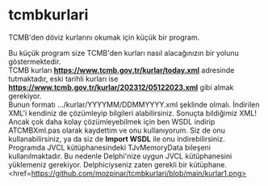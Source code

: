 # tcmbkurlari
TCMB'den döviz kurlarını okumak için küçük bir program.

Bu küçük program size TCMB'den kurları nasıl alacağınızın bir yolunu göstermektedir.<br>
TCMB kurları <b>https://www.tcmb.gov.tr/kurlar/today.xml</b> adresinde tutmaktadır, eski tarihli kurları ise <b>https://www.tcmb.gov.tr/kurlar/202312/05122023.xml</b> gibi almak gerekiyor.<br> 
Bunun formatı .../kurlar/YYYYMM/DDMMYYYY.xml şeklinde olmalı. 
İndirilen XML'i kendiniz de çözümleyip bilgileri alabilirsiniz. Sonuçta bildiğimiz XML! Ancak çok daha kolay çözümleyebilmek için ben WSDL indirip ATCMBXml.pas olarak kaydettim ve onu kullanıyorum. Siz de onu kullanabilirsiniz, ya da siz de <b>Import WSDL</b> ile onu indirebilirsiniz.<br>
Programda JVCL kütüphanesindeki TJvMemoryData bileşeni kullanılmaktadır. Bu nedenle Delphi'nize uygun JVCL kütüphanesini yüklemeniz gerekiyor. Delphiciyseniz zaten gerekli bir kütüphane. <br>
<href=https://github.com/mozpinar/tcmbkurlari/blob/main/kurlar1.png>

